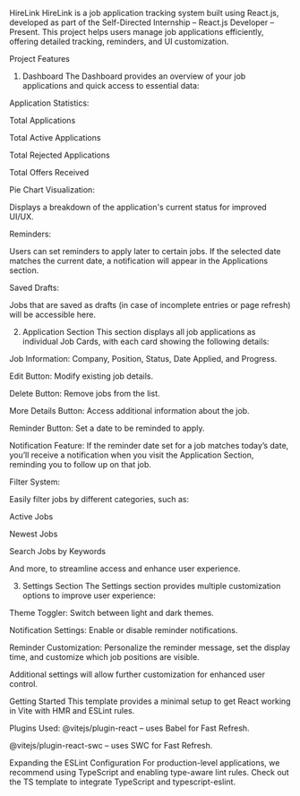 HireLink
HireLink is a job application tracking system built using React.js, developed as part of the Self-Directed Internship – React.js Developer – Present. This project helps users manage job applications efficiently, offering detailed tracking, reminders, and UI customization.

Project Features
1. Dashboard
The Dashboard provides an overview of your job applications and quick access to essential data:

Application Statistics:

Total Applications

Total Active Applications

Total Rejected Applications

Total Offers Received

Pie Chart Visualization:

Displays a breakdown of the application's current status for improved UI/UX.

Reminders:

Users can set reminders to apply later to certain jobs. If the selected date matches the current date, a notification will appear in the Applications section.

Saved Drafts:

Jobs that are saved as drafts (in case of incomplete entries or page refresh) will be accessible here.

2. Application Section
This section displays all job applications as individual Job Cards, with each card showing the following details:

Job Information: Company, Position, Status, Date Applied, and Progress.

Edit Button: Modify existing job details.

Delete Button: Remove jobs from the list.

More Details Button: Access additional information about the job.

Reminder Button: Set a date to be reminded to apply.

Notification Feature:
If the reminder date set for a job matches today’s date, you’ll receive a notification when you visit the Application Section, reminding you to follow up on that job.

Filter System:

Easily filter jobs by different categories, such as:

Active Jobs

Newest Jobs

Search Jobs by Keywords

And more, to streamline access and enhance user experience.

3. Settings Section
The Settings section provides multiple customization options to improve user experience:

Theme Toggler: Switch between light and dark themes.

Notification Settings: Enable or disable reminder notifications.

Reminder Customization: Personalize the reminder message, set the display time, and customize which job positions are visible.

Additional settings will allow further customization for enhanced user control.

Getting Started
This template provides a minimal setup to get React working in Vite with HMR and ESLint rules.

Plugins Used:
@vitejs/plugin-react – uses Babel for Fast Refresh.

@vitejs/plugin-react-swc – uses SWC for Fast Refresh.

Expanding the ESLint Configuration
For production-level applications, we recommend using TypeScript and enabling type-aware lint rules. Check out the TS template to integrate TypeScript and typescript-eslint.